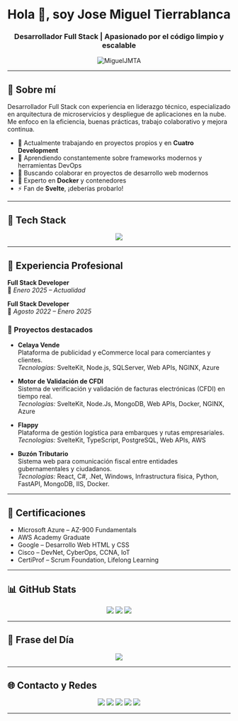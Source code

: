 <!-- README generado para Jose Miguel Tierrablanca Arreola -->

<h1 align="center">Hola 👋, soy Jose Miguel Tierrablanca</h1>
<h3 align="center">Desarrollador Full Stack | Apasionado por el código limpio y escalable</h3>

<p align="center">
  <img src="https://komarev.com/ghpvc/?username=MiguelJMTA&label=Profile%20views&color=0e75b6&style=flat" alt="MiguelJMTA" />
</p>

---

## 🚀 Sobre mí

Desarrollador Full Stack con experiencia en liderazgo técnico, especializado en arquitectura de microservicios y despliegue de aplicaciones en la nube. Me enfoco en la eficiencia, buenas prácticas, trabajo colaborativo y mejora continua.

- 🔭 Actualmente trabajando en proyectos propios y en **Cuatro Development**  
- 🌱 Aprendiendo constantemente sobre frameworks modernos y herramientas DevOps  
- 👯 Buscando colaborar en proyectos de desarrollo web modernos  
- 🐳 Experto en **Docker** y contenedores  
- ⚡ Fan de **Svelte**, ¡deberías probarlo!

---

## 🧰 Tech Stack

<div align="center">
  <img src="https://skillicons.dev/icons?i=js,ts,cs,python,mysql,postgres,mongodb,html,css,bootstrap,express,react,svelte,nodejs,dotnet,flask,java,firebase,aws,azure,gcp,docker,kubernetes,linux" />
</div>

---

## 💼 Experiencia Profesional

**Full Stack Developer**  
📅 *Enero 2025 – Actualidad*

**Full Stack Developer**  
📅 *Agosto 2022 – Enero 2025*

### 🔧 Proyectos destacados

- **Celaya Vende**  
  Plataforma de publicidad y eCommerce local para comerciantes y clientes.  
  *Tecnologías:* SvelteKit, Node.js, SQLServer, Web APIs, NGINX, Azure

- **Motor de Validación de CFDI**  
  Sistema de verificación y validación de facturas electrónicas (CFDI) en tiempo real.  
  *Tecnologías:* SvelteKit, Node.Js, MongoDB, Web APIs, Docker, NGINX, Azure

- **Flappy**  
  Plataforma de gestión logística para embarques y rutas empresariales.  
  *Tecnologías:* SvelteKit, TypeScript, PostgreSQL, Web APIs, AWS

- **Buzón Tributario**  
  Sistema web para comunicación fiscal entre entidades gubernamentales y ciudadanos.  
  *Tecnologías:* React, C#, .Net, Windows, Infrastructura física, Python, FastAPI, MongoDB, IIS, Docker. 
  
---


## 📜 Certificaciones

- Microsoft Azure – AZ-900 Fundamentals  
- AWS Academy Graduate  
- Google – Desarrollo Web HTML y CSS  
- Cisco – DevNet, CyberOps, CCNA, IoT  
- CertiProf – Scrum Foundation, Lifelong Learning  

---

## 📊 GitHub Stats

<p align="center">
  <img src="https://github-readme-stats.vercel.app/api?username=MiguelJMTA&theme=material-palenight&hide_border=false&include_all_commits=true&count_private=true" />
  <img src="https://github-readme-streak-stats.herokuapp.com/?user=MiguelJMTA&theme=material-palenight&hide_border=false" />
  <img src="https://github-readme-stats.vercel.app/api/top-langs/?username=MiguelJMTA&theme=material-palenight&hide_border=false&layout=compact" />
</p>

---

## 🧠 Frase del Día

<p align="center">
  <img src="https://quotes-github-readme.vercel.app/api?type=horizontal&theme=radical" />
</p>

---

## 🌐 Contacto y Redes

<p align="center">
  <a href="https://linkedin.com/in/miguel-tierrablanca"><img src="https://img.shields.io/badge/LinkedIn-%230077B5.svg?logo=linkedin&logoColor=white"/></a>
  <a href="https://instagram.com/migueljmta"><img src="https://img.shields.io/badge/Instagram-%23E4405F.svg?logo=instagram&logoColor=white"/></a>
  <a href="https://twitter.com/migueljmta"><img src="https://img.shields.io/badge/Twitter-%231DA1F2.svg?logo=twitter&logoColor=white"/></a>
  <a href="https://twitch.tv/migueljmta"><img src="https://img.shields.io/badge/Twitch-%239146FF.svg?logo=twitch&logoColor=white"/></a>
  <a href="https://tiktok.com/@migueljmta"><img src="https://img.shields.io/badge/TikTok-%23000000.svg?logo=tiktok&logoColor=white"/></a>
</p>

---

